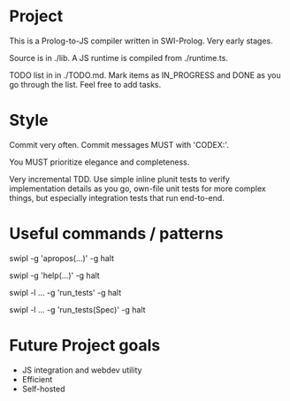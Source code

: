 # Project

This is a Prolog-to-JS compiler written in SWI-Prolog. Very early stages.

Source is in ./lib. A JS runtime is compiled from ./runtime.ts.

TODO list in in ./TODO.md. Mark items as IN_PROGRESS and DONE as you go
through the list. Feel free to add tasks.


# Style

Commit very often. Commit messages MUST with 'CODEX:'.

You MUST prioritize elegance and completeness.

Very incremental TDD. Use simple inline plunit tests to verify
implementation details as you go, own-file unit tests for more complex
things, but especially integration tests that run end-to-end.

# Useful commands / patterns

swipl -g 'apropos(...)' -g halt

swipl -g 'help(...)' -g halt

swipl -l ... -g 'run_tests' -g halt

swipl -l ... -g 'run_tests(Spec)' -g halt

# Future Project goals

* JS integration and webdev utility 
* Efficient
* Self-hosted
